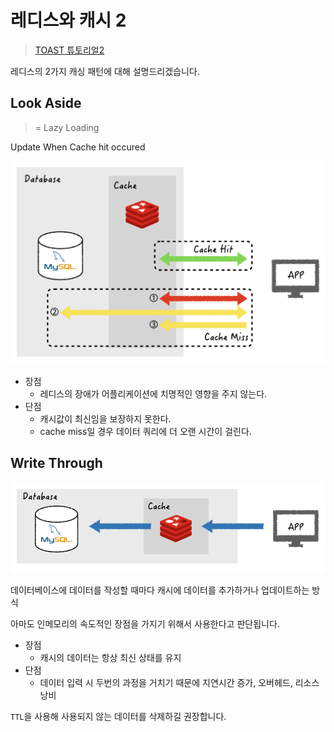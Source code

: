 # 레디스와 캐시 2
> [TOAST 튜토리얼2](https://meetup.toast.com/posts/225)


레디스의 2가지 캐싱 패턴에 대해 설명드리겠습니다.


## Look Aside
> = Lazy Loading

Update When Cache hit occured

![](./img/redis_look_aside.png)

- 장점
  - 레디스의 장애가 어플리케이션에 치명적인 영향을 주지 않는다.
- 단점
  - 캐시값이 최신임을 보장하지 못한다.
  - cache miss일 경우 데이터 쿼리에 더 오랜 시간이 걸린다.

## Write Through

![](./img/redis_write_through.png)

데이터베이스에 데이터를 작성할 때마다 캐시에 데이터를 추가하거나 업데이트하는 방식

아마도 인메모리의 속도적인 장점을 가지기 위해서 사용한다고 판단됩니다.

- 장점
  - 캐시의 데이터는 항상 최신 상태를 유지
- 단점
  - 데이터 입력 시 두번의 과정을 거치기 때문에 지연시간 증가, 오버헤드, 리소스 낭비

`TTL`을 사용해 사용되지 않는 데이터를 삭제하길 권장합니다.

